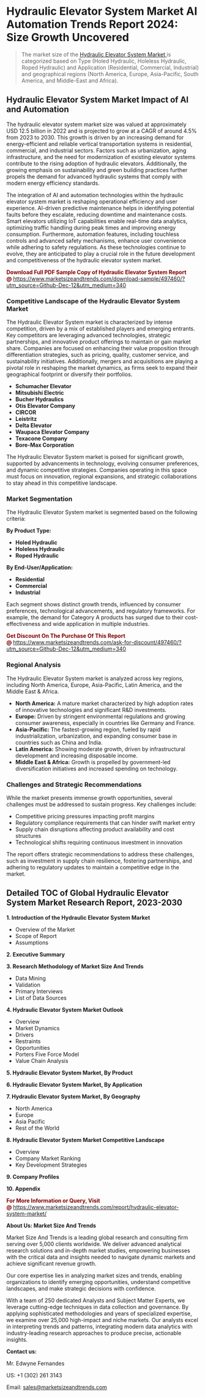 <H1>Hydraulic Elevator System Market AI Automation Trends Report 2024: Size Growth Uncovered</H1><blockquote><p>The market size of the <a href="https://www.marketsizeandtrends.com/download-sample/497460/?utm_source=Github-Dec-12&amp;utm_medium=340" target="_blank">Hydraulic Elevator System Market </a>is categorized based on Type (Holed Hydraulic, Holeless Hydraulic, Roped Hydraulic) and Application (Residential, Commercial, Industrial) and geographical regions (North America, Europe, Asia-Pacific, South America, and Middle-East and Africa).</p></blockquote><p><h2>Hydraulic Elevator System Market Impact of AI and Automation</h2><p>The hydraulic elevator system market size was valued at approximately USD 12.5 billion in 2022 and is projected to grow at a CAGR of around 4.5% from 2023 to 2030. This growth is driven by an increasing demand for energy-efficient and reliable vertical transportation systems in residential, commercial, and industrial sectors. Factors such as urbanization, aging infrastructure, and the need for modernization of existing elevator systems contribute to the rising adoption of hydraulic elevators. Additionally, the growing emphasis on sustainability and green building practices further propels the demand for advanced hydraulic systems that comply with modern energy efficiency standards.</p><p>The integration of AI and automation technologies within the hydraulic elevator system market is reshaping operational efficiency and user experience. AI-driven predictive maintenance helps in identifying potential faults before they escalate, reducing downtime and maintenance costs. Smart elevators utilizing IoT capabilities enable real-time data analytics, optimizing traffic handling during peak times and improving energy consumption. Furthermore, automation features, including touchless controls and advanced safety mechanisms, enhance user convenience while adhering to safety regulations. As these technologies continue to evolve, they are anticipated to play a crucial role in the future development and competitiveness of the hydraulic elevator system market.</p></p><p><strong><span style="color: #800000;">Download Full PDF Sample Copy of Hydraulic Elevator System Report @</span>&nbsp;</strong><a href="https://www.marketsizeandtrends.com/download-sample/497460/?utm_source=Github-Dec-12&amp;utm_medium=340">https://www.marketsizeandtrends.com/download-sample/497460/?utm_source=Github-Dec-12&amp;utm_medium=340</a></p><h3>Competitive Landscape of the Hydraulic Elevator System Market</h3><p>The Hydraulic Elevator System market is characterized by intense competition, driven by a mix of established players and emerging entrants. Key competitors are leveraging advanced technologies, strategic partnerships, and innovative product offerings to maintain or gain market share. Companies are focused on enhancing their value proposition through differentiation strategies, such as pricing, quality, customer service, and sustainability initiatives. Additionally, mergers and acquisitions are playing a pivotal role in reshaping the market dynamics, as firms seek to expand their geographical footprint or diversify their portfolios.</p><p><strong><p><ul><li>Schumacher Elevator </li><li> Mitsubishi Electric </li><li> Bucher Hydraulics </li><li> Otis Elevator Company </li><li> CIRCOR </li><li> Leistritz </li><li> Delta Elevator </li><li> Waupaca Elevator Company </li><li> Texacone Company </li><li> Bore-Max Corporation</p></li></ul></p></strong></p><p>The Hydraulic Elevator System market is poised for significant growth, supported by advancements in technology, evolving consumer preferences, and dynamic competitive strategies. Companies operating in this space must focus on innovation, regional expansions, and strategic collaborations to stay ahead in this competitive landscape.</p><h3>Market Segmentation</h3><p>The Hydraulic Elevator System market is segmented based on the following criteria:</p><p><strong>By Product Type:</strong></p><p><strong><p><ul><li>Holed Hydraulic </li><li> Holeless Hydraulic </li><li> Roped Hydraulic</p></li></ul></p></strong></p><p><strong>By End-User/Application:</strong></p><p><strong><p><ul><li>Residential </li><li> Commercial </li><li> Industrial</p></li></ul></p></strong></p><p>Each segment shows distinct growth trends, influenced by consumer preferences, technological advancements, and regulatory frameworks. For example, the demand for Category A products has surged due to their cost-effectiveness and wide application in multiple industries.</p><p><strong><span style="color: #800000;">Get Discount On The Purchase Of This Report @&nbsp;</span></strong><a href="https://www.marketsizeandtrends.com/ask-for-discount/497460/?utm_source=Github-Dec-12&amp;utm_medium=340">https://www.marketsizeandtrends.com/ask-for-discount/497460/?utm_source=Github-Dec-12&amp;utm_medium=340</a></p><h3>Regional Analysis</h3><p>The Hydraulic Elevator System market is analyzed across key regions, including North America, Europe, Asia-Pacific, Latin America, and the Middle East &amp; Africa.</p><ul><li><strong>North America:</strong> A mature market characterized by high adoption rates of innovative technologies and significant R&amp;D investments.</li><li><strong>Europe:</strong> Driven by stringent environmental regulations and growing consumer awareness, especially in countries like Germany and France.</li><li><strong>Asia-Pacific:</strong> The fastest-growing region, fueled by rapid industrialization, urbanization, and expanding consumer base in countries such as China and India.</li><li><strong>Latin America:</strong> Showing moderate growth, driven by infrastructural development and increasing disposable income.</li><li><strong>Middle East &amp; Africa:</strong> Growth is propelled by government-led diversification initiatives and increased spending on technology.</li></ul><h3>Challenges and Strategic Recommendations</h3><p>While the market presents immense growth opportunities, several challenges must be addressed to sustain progress. Key challenges include:</p><ul><li>Competitive pricing pressures impacting profit margins</li><li>Regulatory compliance requirements that can hinder swift market entry</li><li>Supply chain disruptions affecting product availability and cost structures</li><li>Technological shifts requiring continuous investment in innovation</li></ul><p>The report offers strategic recommendations to address these challenges, such as investment in supply chain resilience, fostering partnerships, and adhering to regulatory updates to maintain a competitive edge in the market.</p><h2>Detailed TOC of Global Hydraulic Elevator System Market Research Report, 2023-2030</h2><p><strong>1. Introduction of the Hydraulic Elevator System Market</strong></p><ul><li>Overview of the Market</li><li>Scope of Report</li><li>Assumptions&nbsp;</li></ul><p><strong>2. Executive Summary</strong></p><p><strong>3. Research Methodology of <strong>Market Size And Trends</strong></strong></p><ul><li>Data Mining</li><li>Validation</li><li>Primary Interviews</li><li>List of Data Sources&nbsp;</li></ul><p><strong>4. Hydraulic Elevator System Market Outlook</strong></p><ul><li>Overview</li><li>Market Dynamics</li><li>Drivers</li><li>Restraints</li><li>Opportunities</li><li>Porters Five Force Model</li><li>Value Chain Analysis&nbsp;</li></ul><p><strong>5. Hydraulic Elevator System Market, By Product</strong></p><p><strong>6. Hydraulic Elevator System Market, By Application</strong></p><p><strong>7. Hydraulic Elevator System Market, By Geography</strong></p><ul><li>North America</li><li>Europe</li><li>Asia Pacific</li><li>Rest of the World&nbsp;</li></ul><p><strong>8. Hydraulic Elevator System Market Competitive Landscape</strong></p><ul><li>Overview</li><li>Company Market Ranking</li><li>Key Development Strategies&nbsp;</li></ul><p><strong>9. Company Profiles</strong></p><p><strong>10. Appendix</strong></p><p><strong><span style="color: #800000;">For More Information or Query, Visit @&nbsp;</span></strong><a href="https://www.marketsizeandtrends.com/report/hydraulic-elevator-system-market/">https://www.marketsizeandtrends.com/report/hydraulic-elevator-system-market/</a></p><p></p><p><strong>About Us:&nbsp;Market Size And Trends</strong></p><p>Market Size And Trends&nbsp;is a leading global research and consulting firm serving over 5,000 clients worldwide. We deliver advanced analytical research solutions and in-depth market studies, empowering businesses with the critical data and insights needed to navigate dynamic markets and achieve significant revenue growth.</p><p>Our core expertise lies in analyzing market sizes and trends, enabling organizations to identify emerging opportunities, understand competitive landscapes, and make strategic decisions with confidence.</p><p>With a team of 250 dedicated Analysts and Subject Matter Experts, we leverage cutting-edge techniques in data collection and governance. By applying sophisticated methodologies and years of specialized expertise, we examine over 25,000 high-impact and niche markets. Our analysts excel in interpreting trends and patterns, integrating modern data analytics with industry-leading research approaches to produce precise, actionable insights.</p><p><strong>Contact us:</strong></p><p>Mr. Edwyne Fernandes</p><p>US: +1 (302) 261 3143</p><p>Email: <a href="mailto:sales@marketsizeandtrends.com">sales@marketsizeandtrends.com</a>&nbsp;</p>
